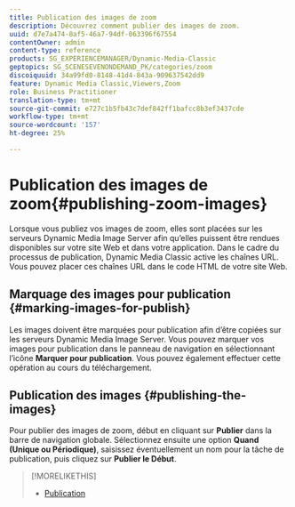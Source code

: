 ```yaml
---
title: Publication des images de zoom
description: Découvrez comment publier des images de zoom.
uuid: d7e7a474-8af5-46a7-94df-063396f67554
contentOwner: admin
content-type: reference
products: SG_EXPERIENCEMANAGER/Dynamic-Media-Classic
geptopics: SG_SCENESEVENONDEMAND_PK/categories/zoom
discoiquuid: 34a99fd0-8148-41d4-843a-909637542dd9
feature: Dynamic Media Classic,Viewers,Zoom
role: Business Practitioner
translation-type: tm+mt
source-git-commit: e727c1b5fb43c7def842ff1bafcc8b3ef3437cde
workflow-type: tm+mt
source-wordcount: '157'
ht-degree: 25%

---
```



# Publication des images de zoom{#publishing-zoom-images}

Lorsque vous publiez vos images de zoom, elles sont placées sur les serveurs Dynamic Media Image Server afin qu’elles puissent être rendues disponibles sur votre site Web et dans votre application. Dans le cadre du processus de publication, Dynamic Media Classic active les chaînes URL. Vous pouvez placer ces chaînes URL dans le code HTML de votre site Web.

## Marquage des images pour publication {#marking-images-for-publish}

Les images doivent être marquées pour publication afin d’être copiées sur les serveurs Dynamic Media Image Server. Vous pouvez marquer vos images pour publication dans le panneau de navigation en sélectionnant l’icône **Marquer pour publication**. Vous pouvez également effectuer cette opération au cours du téléchargement.

## Publication des images  {#publishing-the-images}

Pour publier des images de zoom, début en cliquant sur **Publier** dans la barre de navigation globale. Sélectionnez ensuite une option **Quand (Unique ou Périodique)**, saisissez éventuellement un nom pour la tâche de publication, puis cliquez sur **Publier le Début**.

>[!MORELIKETHIS]
>
>* [Publication](publishing-files.md#publishing_files)

